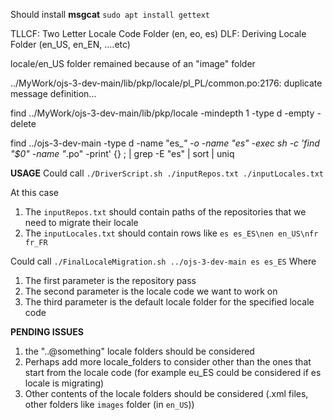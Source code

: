 Should install **msgcat** 
`sudo apt install gettext`

TLLCF:  Two Letter Locale Code Folder (en, eo, es)
DLF:    Deriving Locale Folder (en_US, en_EN, ....etc)


locale/en_US folder remained because of an "image" folder

../MyWork/ojs-3-dev-main/lib/pkp/locale/pl_PL/common.po:2176: duplicate message definition...

 find ../MyWork/ojs-3-dev-main/lib/pkp/locale -mindepth 1 -type d -empty -delete

 find ../ojs-3-dev-main -type d -name "es_*" -o -name "es" -exec sh -c 'find "$0" -name "*.po" -print' {} \; | grep -E "es" | sort | uniq

 **USAGE**
 Could call `./DriverScript.sh ./inputRepos.txt ./inputLocales.txt`
 
 At this case
 1. The `inputRepos.txt` should contain paths of the repositories that we need to migrate their locale
 2. The `inputLocales.txt` should contain rows like `es es_ES\nen en_US\nfr fr_FR`

 Could call `./FinalLocaleMigration.sh ../ojs-3-dev-main es es_ES`
 Where
 1. The first parameter is the repository pass
 2. The second parameter is the locale code we want to work on
 3. The third parameter is the default locale folder for the specified locale code

 **PENDING ISSUES**
 1. the "..@something" locale folders should be considered
 2. Perhaps add more locale_folders to consider other than the ones that start from the locale code (for example eu_ES could be considered if es locale is migrating)
 3. Other contents of the locale folders should be considered (.xml files, other folders like `images` folder (in `en_US`)) 
